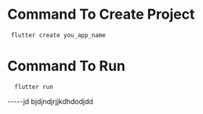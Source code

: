 # Command To Create Project
     flutter create you_app_name
# Command To Run
      flutter run

-----jd bjdjndjrjjkdhdodjdd